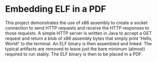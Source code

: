 # Embedding ELF in a PDF

This project demonstrates the use of x86 assembly to create a socket connection to send HTTP requests and receive the HTTP responses to those requests. A simple HTTP server is written in Java to accept a GET request and return a blob of x86 assembly bytes that simply print 'Hello, World!' to the terminal. An ELF binary is then assembled and linked. The typical artifacts are removed to leave just the bare minimum (almost) required to run stably. The ELF binary is then to be placed in a PDF.

